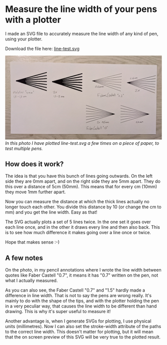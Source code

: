# Measure the line width of your pens with a plotter

I made an SVG file to accurately measure the line width of any kind of pen, using your plotter.

Download the file here: [line-test.svg](line-test.svg)

![Photo of line-test.svg plotted a few times](line-test.jpg)
*In this photo I have plotted line-test.svg a few times on a piece of paper, to test multiple pens.*

## How does it work?

The idea is that you have this bunch of lines going outwards. On the left side they are 0mm apart, and on the right side they are 5mm apart. They do this over a distance of 5cm (50mm). This means that for every cm (10mm) they move 1mm further apart.

Now you can measure the distance at which the thick lines actually no longer touch each other. You divide this distance by 10 (or change the cm to mm) and you get the line width. Easy as that!

The SVG actually plots a set of 5 lines twice. In the one set it goes over each line once, and in the other it draws every line and then also back. This is to see how much difference it makes going over a line once or twice.

Hope that makes sense :-)

## A few notes

On the photo, in my pencil annotations where I wrote the line width between quotes like Faber Castell "0.7", it means it has "0.7" written on the pen, not what I actually measured.

As you can also see, the Faber Castell "0.7" and "1.5" hardly made a difference in line width. That is not to say the pens are wrong really. It's mainly to do with the shape of the tips, and with the plotter holding the pen in a very peculiar way, that causes the line width to be different than hand drawing. This is why it's super useful to measure it!

Another advantage is, when I generate SVGs for plotting, I use physical units (millimetres). Now I can also set the stroke-width attribute of the paths to the correct line width. This doesn't matter for plotting, but it will mean that the on screen preview of this SVG will be very true to the plotted result.